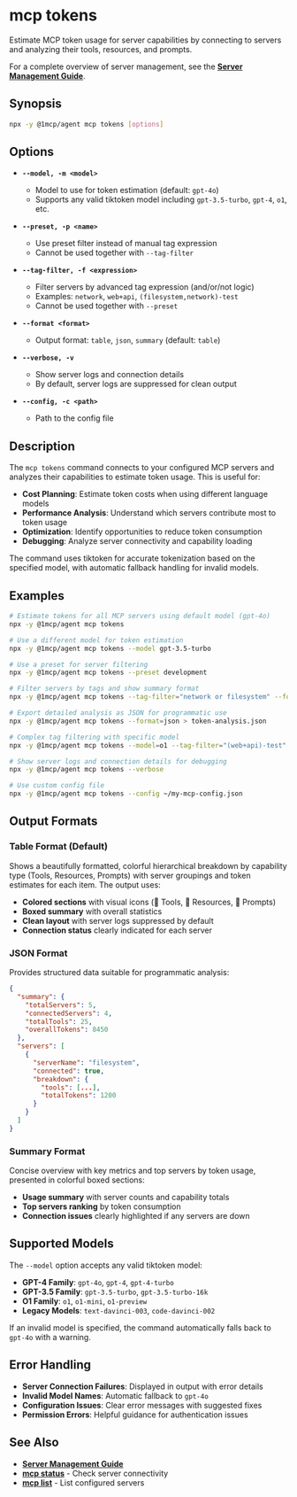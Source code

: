 # mcp tokens

Estimate MCP token usage for server capabilities by connecting to servers and analyzing their tools, resources, and prompts.

For a complete overview of server management, see the **[Server Management Guide](../../guide/essentials/server-management)**.

## Synopsis

```bash
npx -y @1mcp/agent mcp tokens [options]
```

## Options

- **`--model, -m <model>`**
  - Model to use for token estimation (default: `gpt-4o`)
  - Supports any valid tiktoken model including `gpt-3.5-turbo`, `gpt-4`, `o1`, etc.

- **`--preset, -p <name>`**
  - Use preset filter instead of manual tag expression
  - Cannot be used together with `--tag-filter`

- **`--tag-filter, -f <expression>`**
  - Filter servers by advanced tag expression (and/or/not logic)
  - Examples: `network`, `web+api`, `(filesystem,network)-test`
  - Cannot be used together with `--preset`

- **`--format <format>`**
  - Output format: `table`, `json`, `summary` (default: `table`)

- **`--verbose, -v`**
  - Show server logs and connection details
  - By default, server logs are suppressed for clean output

- **`--config, -c <path>`**
  - Path to the config file

## Description

The `mcp tokens` command connects to your configured MCP servers and analyzes their capabilities to estimate token usage. This is useful for:

- **Cost Planning**: Estimate token costs when using different language models
- **Performance Analysis**: Understand which servers contribute most to token usage
- **Optimization**: Identify opportunities to reduce token consumption
- **Debugging**: Analyze server connectivity and capability loading

The command uses tiktoken for accurate tokenization based on the specified model, with automatic fallback handling for invalid models.

## Examples

```bash
# Estimate tokens for all MCP servers using default model (gpt-4o)
npx -y @1mcp/agent mcp tokens

# Use a different model for token estimation
npx -y @1mcp/agent mcp tokens --model gpt-3.5-turbo

# Use a preset for server filtering
npx -y @1mcp/agent mcp tokens --preset development

# Filter servers by tags and show summary format
npx -y @1mcp/agent mcp tokens --tag-filter="network or filesystem" --format=summary

# Export detailed analysis as JSON for programmatic use
npx -y @1mcp/agent mcp tokens --format=json > token-analysis.json

# Complex tag filtering with specific model
npx -y @1mcp/agent mcp tokens --model=o1 --tag-filter="(web+api)-test" --format=table

# Show server logs and connection details for debugging
npx -y @1mcp/agent mcp tokens --verbose

# Use custom config file
npx -y @1mcp/agent mcp tokens --config ~/my-mcp-config.json
```

## Output Formats

### Table Format (Default)

Shows a beautifully formatted, colorful hierarchical breakdown by capability type (Tools, Resources, Prompts) with server groupings and token estimates for each item. The output uses:

- **Colored sections** with visual icons (🔧 Tools, 📁 Resources, 💬 Prompts)
- **Boxed summary** with overall statistics
- **Clean layout** with server logs suppressed by default
- **Connection status** clearly indicated for each server

### JSON Format

Provides structured data suitable for programmatic analysis:

```json
{
  "summary": {
    "totalServers": 5,
    "connectedServers": 4,
    "totalTools": 25,
    "overallTokens": 8450
  },
  "servers": [
    {
      "serverName": "filesystem",
      "connected": true,
      "breakdown": {
        "tools": [...],
        "totalTokens": 1200
      }
    }
  ]
}
```

### Summary Format

Concise overview with key metrics and top servers by token usage, presented in colorful boxed sections:

- **Usage summary** with server counts and capability totals
- **Top servers ranking** by token consumption
- **Connection issues** clearly highlighted if any servers are down

## Supported Models

The `--model` option accepts any valid tiktoken model:

- **GPT-4 Family**: `gpt-4o`, `gpt-4`, `gpt-4-turbo`
- **GPT-3.5 Family**: `gpt-3.5-turbo`, `gpt-3.5-turbo-16k`
- **O1 Family**: `o1`, `o1-mini`, `o1-preview`
- **Legacy Models**: `text-davinci-003`, `code-davinci-002`

If an invalid model is specified, the command automatically falls back to `gpt-4o` with a warning.

## Error Handling

- **Server Connection Failures**: Displayed in output with error details
- **Invalid Model Names**: Automatic fallback to `gpt-4o`
- **Configuration Issues**: Clear error messages with suggested fixes
- **Permission Errors**: Helpful guidance for authentication issues

## See Also

- **[Server Management Guide](../../guide/essentials/server-management)**
- **[mcp status](./status)** - Check server connectivity
- **[mcp list](./list)** - List configured servers
